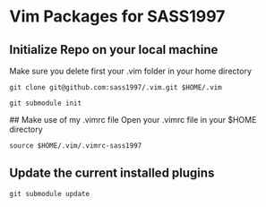 # Vim Packages for SASS1997

## Initialize Repo on your local machine

Make sure you delete first your .vim folder in your home directory

```
git clone git@github.com:sass1997/.vim.git $HOME/.vim

git submodule init
```

## Make use of my .vimrc file
Open your .vimrc file in your $HOME directory

```
source $HOME/.vim/.vimrc-sass1997
```
## Update the current installed plugins

```
git submodule update
```
